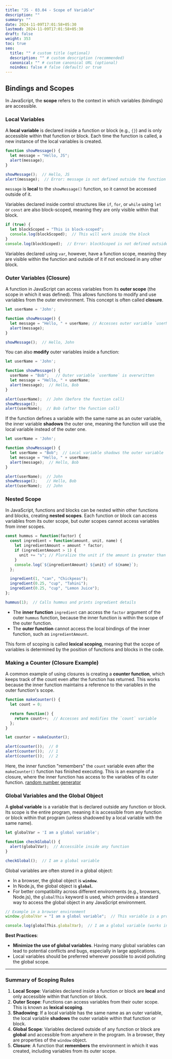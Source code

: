 ```yaml
---
title: "JS - 03.04 - Scope of Variable"
description: ""
summary: ""
date: 2024-11-09T17:01:58+05:30
lastmod: 2024-11-09T17:01:58+05:30
draft: false
weight: 353
toc: true
seo:
  title: "" # custom title (optional)
  description: "" # custom description (recommended)
  canonical: "" # custom canonical URL (optional)
  noindex: false # false (default) or true
---
```


## **Bindings and Scopes**

In JavaScript, the **scope** refers to the context in which variables (bindings) are accessible. 

### **Local Variables**

A **local variable** is declared inside a function or block (e.g., `{}`) and is only accessible within that function or block. Each time the function is called, a new instance of the local variables is created.

```js
function showMessage() {
  let message = "Hello, JS";
  alert(message);
}

showMessage();  // Hello, JS
alert(message);  // Error: message is not defined outside the function
```
`message` is **local** to the `showMessage()` function, so it cannot be accessed outside of it.

Variables declared inside control structures like `if`, `for`, or `while` using `let` or `const` are also block-scoped, meaning they are only visible within that block.

```js
if (true) {
  let blockScoped = "This is block-scoped";
  console.log(blockScoped);  // This will work inside the block
}
console.log(blockScoped);  // Error: blockScoped is not defined outside the block
```

Variables declared using `var`, however, have a function scope, meaning they are visible within the function and outside of it if not enclosed in any other block.

### **Outer Variables (Closure)**

A function in JavaScript can access variables from its **outer scope** (the scope in which it was defined). This allows functions to modify and use variables from the outer environment. This concept is often called **closure**.

```js
let userName = 'John';

function showMessage() {
  let message = "Hello, " + userName; // Accesses outer variable `userName`
  alert(message);
}

showMessage();  // Hello, John
```

You can also **modify** outer variables inside a function:

```js
let userName = 'John';

function showMessage() {
  userName = "Bob";   // Outer variable `userName` is overwritten
  let message = "Hello, " + userName;
  alert(message);  // Hello, Bob
}

alert(userName);  // John (before the function call)
showMessage();
alert(userName);  // Bob (after the function call)
```

If the function defines a variable with the same name as an outer variable, the inner variable **shadows** the outer one, meaning the function will use the local variable instead of the outer one.

```js
let userName = 'John';

function showMessage() {
  let userName = "Bob";  // Local variable shadows the outer variable
  let message = "Hello, " + userName;
  alert(message);  // Hello, Bob
}

alert(userName);  // John
showMessage();    // Hello, Bob
alert(userName);  // John
```

### **Nested Scope**

In JavaScript, functions and blocks can be nested within other functions and blocks, creating **nested scopes**. Each function or block can access variables from its outer scope, but outer scopes cannot access variables from inner scopes.

```js
const hummus = function(factor) {
  const ingredient = function(amount, unit, name) {
    let ingredientAmount = amount * factor;
    if (ingredientAmount > 1) {
      unit += "s"; // Pluralize the unit if the amount is greater than 1
    }
    console.log(`${ingredientAmount} ${unit} of ${name}`);
  };

  ingredient(1, "can", "Chickpeas");
  ingredient(0.25, "cup", "Tahini");
  ingredient(0.25, "cup", "Lemon Juice");
};

hummus(1);  // Calls hummus and prints ingredient details
```

- The **inner function** `ingredient` can access the `factor` argument of the outer `hummus` function, because the inner function is within the scope of the outer function.
- The **outer function** cannot access the local bindings of the inner function, such as `ingredientAmount`.

This form of scoping is called **lexical scoping**, meaning that the scope of variables is determined by the position of functions and blocks in the code.

### **Making a Counter (Closure Example)**

A common example of using closures is creating a **counter function**, which keeps track of the count even after the function has returned. This works because the inner function maintains a reference to the variables in the outer function's scope.

```js
function makeCounter() {
  let count = 0;

  return function() {
    return count++;  // Accesses and modifies the `count` variable
  };
}

let counter = makeCounter();

alert(counter());  // 0
alert(counter());  // 1
alert(counter());  // 2
```

Here, the inner function "remembers" the `count` variable even after the `makeCounter()` function has finished executing. This is an example of a closure, where the inner function has access to the variables of its outer function.
[random number generator](https://en.wikipedia.org/wiki/Pseudorandom_number_generator)

### **Global Variables and the Global Object**

A **global variable** is a variable that is declared outside any function or block. Its scope is the entire program, meaning it is accessible from any function or block within that program (unless shadowed by a local variable with the same name).

```js
let globalVar = 'I am a global variable';

function checkGlobal() {
  alert(globalVar);  // Accessible inside any function
}

checkGlobal();  // I am a global variable
```

Global variables are often stored in a global object:
- In a browser, the global object is **`window`**.
- In Node.js, the global object is **`global`**.
- For better compatibility across different environments (e.g., browsers, Node.js), the `globalThis` keyword is used, which provides a standard way to access the global object in any JavaScript environment.

```js
// Example in a browser environment
window.globalVar = "I am a global variable";  // This variable is a property of the `window` object

console.log(globalThis.globalVar);  // I am a global variable (works in both Node.js and browsers)
```

**Best Practices**:
- **Minimize the use of global variables**. Having many global variables can lead to potential conflicts and bugs, especially in large applications.
- Local variables should be preferred wherever possible to avoid polluting the global scope.

---

### **Summary of Scoping Rules**

1. **Local Scope**: Variables declared inside a function or block are **local** and only accessible within that function or block.
2. **Outer Scope**: Functions can access variables from their outer scope. This is known as **lexical scoping**.
3. **Shadowing**: If a local variable has the same name as an outer variable, the local variable **shadows** the outer variable within that function or block.
4. **Global Scope**: Variables declared outside of any function or block are **global** and accessible from anywhere in the program. In a browser, they are properties of the `window` object.
5. **Closure**: A function that **remembers** the environment in which it was created, including variables from its outer scope.

